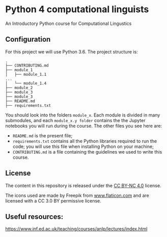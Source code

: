 # Python 4 computational linguists 

An Introductory Python course for Computational Lingustics

## Configuration

For this project we will use Python 3.6.
The project structure is:

```
.
├── CONTRIBUTING.md
├── module_1
│   ├── module_1.1
...
│   └── module_1.4
├── module_2
├── module_3
├── module_3
├── README.md
├── requirements.txt

```

You should look into the folders `module_x`. Each module is divided in many submodules, and each `module_x.y folder` contains the the Jupyter notebooks you will run during the course. 
The other files you see here are:
- `README.md` is the present file;
- `requirements.txt` contains all the Python libraries required to run the code; you will use this file when installing Python on your machine;
- `CONTRIBUTING.md` is a file containing the guidelines we used to write this course.

## License

The content in this repository is released under the [CC BY-NC 4.0](https://creativecommons.org/licenses/by-nc/4.0/) license.

The icons used are made by Freepik from www.flaticon.com and are licensed with a CC 3.0 BY permissive license.


## Useful resources:
https://www.inf.ed.ac.uk/teaching/courses/anlp/lectures/index.html

